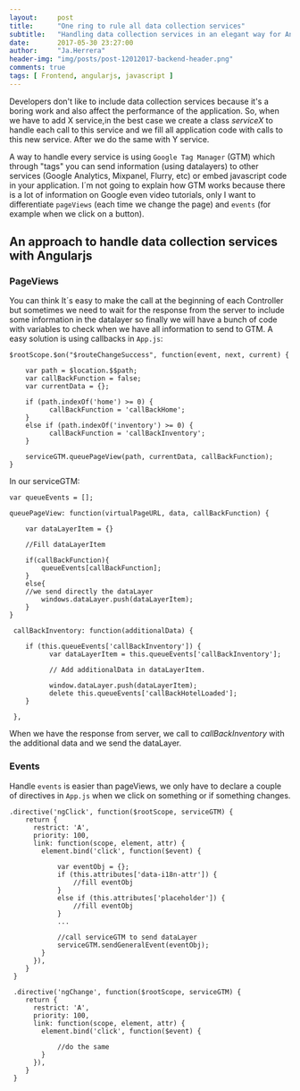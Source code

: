```yaml
---
layout:     post
title:      "One ring to rule all data collection services"
subtitle:   "Handling data collection services in an elegant way for Angularjs"
date:       2017-05-30 23:27:00
author:     "Ja.Herrera"
header-img: "img/posts/post-12012017-backend-header.png"
comments: true
tags: [ Frontend, angularjs, javascript ]
---
```


Developers don't like to include data collection services because it's a boring work and also affect the performance of the application. So, when we have to add X service,in the best case we create a class *serviceX* to handle each call to this service and we fill all application code with calls to this new service. After we do the same with Y service.
 
A way to handle every service is using `Google Tag Manager` (GTM) which through "tags" you can send information (using datalayers) to other services (Google Analytics, Mixpanel, Flurry, etc) or embed javascript code in your application. I´m not going to explain how GTM works because there is a lot of information on Google even video tutorials, only I want to differentiate `pageViews` (each time we change the page) and `events` (for example when we click on a button).
 
## An approach to handle data collection services with Angularjs

### PageViews

You can think It´s easy to make the call at the beginning of each Controller but sometimes we need to wait for the response from the server to include some information in the datalayer so finally we will have a bunch of code with variables to check when we have all information to send to GTM. A easy solution is using callbacks in `App.js`:

```
$rootScope.$on("$routeChangeSuccess", function(event, next, current) {
	
    var path = $location.$$path;
    var callBackFunction = false;
    var currentData = {};
 
    if (path.indexOf('home') >= 0) {
          callBackFunction = 'callBackHome';
    }
	else if (path.indexOf('inventory') >= 0) {
          callBackFunction = 'callBackInventory';
    }
 
    serviceGTM.queuePageView(path, currentData, callBackFunction);
}
```

In our serviceGTM:

```
var queueEvents = [];
 
queuePageView: function(virtualPageURL, data, callBackFunction) {
 
	var dataLayerItem = {}
 
	//Fill dataLayerItem
 
	if(callBackFunction){
		queueEvents[callBackFunction];
	}
	else{
    //we send directly the dataLayer
		windows.dataLayer.push(dataLayerItem);
	}
}
 
 callBackInventory: function(additionalData) {
 
    if (this.queueEvents['callBackInventory']) {
          var dataLayerItem = this.queueEvents['callBackInventory'];
          
          // Add additionalData in dataLayerItem.
 
          window.dataLayer.push(dataLayerItem);
          delete this.queueEvents['callBackHotelLoaded'];
	}
 
 },
```

When we have the response from server, we call to *callBackInventory* with the additional data and we send the dataLayer.

### Events

Handle `events` is easier than pageViews, we only have to declare a couple of directives in `App.js` when we click on something or if something changes.

```
.directive('ngClick', function($rootScope, serviceGTM) {
    return {
      restrict: 'A',
      priority: 100,
      link: function(scope, element, attr) {
        element.bind('click', function($event) {
 
        	var eventObj = {};
        	if (this.attributes['data-i18n-attr']) {
        		//fill eventObj
        	}
        	else if (this.attributes['placeholder']) {
        		//fill eventObj
        	}
        	...
 
        	//call serviceGTM to send dataLayer
        	serviceGTM.sendGeneralEvent(eventObj);
        }
      }),
    }
 }
 
 .directive('ngChange', function($rootScope, serviceGTM) {
    return {
      restrict: 'A',
      priority: 100,
      link: function(scope, element, attr) {
        element.bind('click', function($event) {
 
        	//do the same
        }
      }),
    }
 }
```
